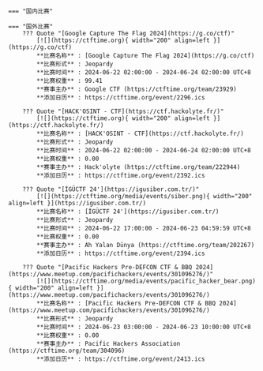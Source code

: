     === "国内比赛"
    
    === "国外比赛"
        ??? Quote "[Google Capture The Flag 2024](https://g.co/ctf)"  
            [![](https://ctftime.org){ width="200" align=left }](https://g.co/ctf)  
            **比赛名称** : [Google Capture The Flag 2024](https://g.co/ctf)  
            **比赛形式** : Jeopardy  
            **比赛时间** : 2024-06-22 02:00:00 - 2024-06-24 02:00:00 UTC+8  
            **比赛权重** : 99.41  
            **赛事主办** : Google CTF (https://ctftime.org/team/23929)  
            **添加日历** : https://ctftime.org/event/2296.ics  
            
        ??? Quote "[HACK'OSINT - CTF](https://ctf.hackolyte.fr/)"  
            [![](https://ctftime.org){ width="200" align=left }](https://ctf.hackolyte.fr/)  
            **比赛名称** : [HACK'OSINT - CTF](https://ctf.hackolyte.fr/)  
            **比赛形式** : Jeopardy  
            **比赛时间** : 2024-06-22 02:00:00 - 2024-06-24 02:00:00 UTC+8  
            **比赛权重** : 0.00  
            **赛事主办** : Hack'olyte (https://ctftime.org/team/222944)  
            **添加日历** : https://ctftime.org/event/2392.ics  
            
        ??? Quote "[İGÜCTF 24'](https://igusiber.com.tr/)"  
            [![](https://ctftime.org/media/events/siber.png){ width="200" align=left }](https://igusiber.com.tr/)  
            **比赛名称** : [İGÜCTF 24'](https://igusiber.com.tr/)  
            **比赛形式** : Jeopardy  
            **比赛时间** : 2024-06-22 17:00:00 - 2024-06-23 04:59:59 UTC+8  
            **比赛权重** : 0.00  
            **赛事主办** : Ah Yalan Dünya (https://ctftime.org/team/202267)  
            **添加日历** : https://ctftime.org/event/2394.ics  
            
        ??? Quote "[Pacific Hackers Pre-DEFCON CTF & BBQ 2024](https://www.meetup.com/pacifichackers/events/301096276/)"  
            [![](https://ctftime.org/media/events/pacific_hacker_bear.png){ width="200" align=left }](https://www.meetup.com/pacifichackers/events/301096276/)  
            **比赛名称** : [Pacific Hackers Pre-DEFCON CTF & BBQ 2024](https://www.meetup.com/pacifichackers/events/301096276/)  
            **比赛形式** : Jeopardy  
            **比赛时间** : 2024-06-23 03:00:00 - 2024-06-23 10:00:00 UTC+8  
            **比赛权重** : 0.00  
            **赛事主办** : Pacific Hackers Association (https://ctftime.org/team/304096)  
            **添加日历** : https://ctftime.org/event/2413.ics  
            